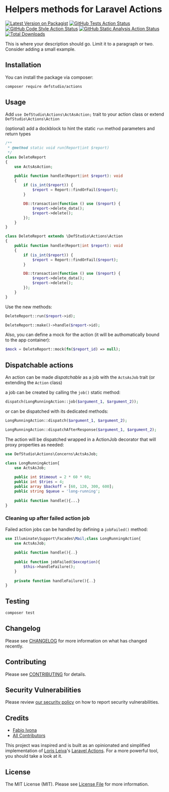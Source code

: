 # Helpers methods for Laravel Actions

[![Latest Version on Packagist](https://img.shields.io/packagist/v/defstudio/actions.svg?style=flat-square)](https://packagist.org/packages/defstudio/actions)
[![GitHub Tests Action Status](https://img.shields.io/github/workflow/status/def-studio/actions/run-tests?label=tests)](https://github.com/def-studio/actions/actions?query=workflow%3Arun-tests+branch%3Amain)
[![GitHub Code Style Action Status](https://img.shields.io/github/workflow/status/def-studio/actions/Check%20&%20fix%20styling?label=code%20style)](https://github.com/def-studio/actions/actions?query=workflow%3A"Check+%26+fix+styling"+branch%3Amain)
[![GitHub Static Analysis Action Status](https://img.shields.io/github/workflow/status/def-studio/actions/PHPStan?label=phpstan)](https://github.com/def-studio/actions/actions?query=workflow%3Aphpstan+branch%3Amain)
[![Total Downloads](https://img.shields.io/packagist/dt/defstudio/actions.svg?style=flat-square)](https://packagist.org/packages/defstudio/actions)

This is where your description should go. Limit it to a paragraph or two. Consider adding a small example.

## Installation

You can install the package via composer:

```bash
composer require defstudio/actions
```

## Usage

Add `use DefStudio\Actions\ActAsAction;` trait to your action class or extend `DefStudio\Actions\Action`

(optional) add a dockblock to hint the static `run` method parameters and return types

```php
/**
 * @method static void run(Report|int $report)
 */
class DeleteReport
{
    use ActsAsAction;

    public function handle(Report|int $report): void
    {
        if (is_int($report)) {
            $report = Report::findOrFail($report);
        }

        DB::transaction(function () use ($report) {
            $report->delete_data();
            $report->delete();
        });
    }
}

class DeleteReport extends \DefStudio\Actions\Action
{
    public function handle(Report|int $report): void
    {
        if (is_int($report)) {
            $report = Report::findOrFail($report);
        }

        DB::transaction(function () use ($report) {
            $report->delete_data();
            $report->delete();
        });
    }
}
```

Use the new methods:

```php
DeleteReport::run($report->id);

DeleteReport::make()->handle($report->id);
```

Also, you can define a mock for the action (it will be authomatically bound to the app container):

```php
$mock = DeleteReport::mock(fn($report_id) => null);
```

## Dispatchable actions

An action can be made _dispatchable_ as a job with the `ActsAsJob` trait (or extending the `Action` class)

a job can be created by calling the `job()` static method:

```php
dispatch(LongRunningAction::job($argument_1, $argument_2));
```

or can be dispatched with its dedicated methods:

```php
LongRunningAction::dispatch($argument_1, $argument_2);

LongRunningAction::dispatchAfterResponse($argument_1, $argument_2);
```

The action will be dispatched wrapped in a ActionJob decorator that will proxy properties as needed:

```php
use DefStudio\Actions\Concerns\ActsAsJob;

class LongRunningAction{
    use ActsAsJob;
    
    public int $timeout = 2 * 60 * 60;
    public int $tries = 4;
    public array $backoff = [60, 120, 300, 600];
    public string $queue = 'long-running';
    
    public function handle(){...}
}
```

### Cleaning up after failed action job

Failed action jobs can be handled by defining a `jobFailed()` method:

```php
use Illuminate\Support\Facades\Mail;class LongRunningAction{
    use ActsAsJob;
       
    public function handle(){..}
    
    public function jobFailed($exception){
        $this->handleFailure();
    }
    
    private function handleFailure(){..}
}
```


## Testing

```bash
composer test
```

## Changelog

Please see [CHANGELOG](CHANGELOG.md) for more information on what has changed recently.

## Contributing

Please see [CONTRIBUTING](.github/CONTRIBUTING.md) for details.

## Security Vulnerabilities

Please review [our security policy](../../security/policy) on how to report security vulnerabilities.

## Credits

- [Fabio Ivona](https://github.com/fabio-ivona)
- [All Contributors](../../contributors)

This project was inspired and is built as an opinionated and simplified implementation of [Loris Leiva](https://github.com/lorisleiva)'s [Laravel Actions](https://laravelactions.com/). For a more powerful tool, you should take a look at it.

## License

The MIT License (MIT). Please see [License File](LICENSE.md) for more information.
